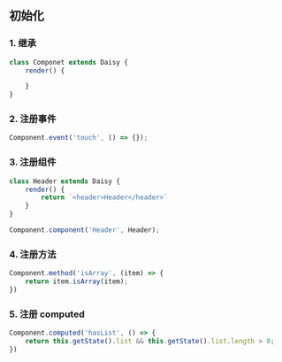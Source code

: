 ## 初始化

### 1. 继承

```js
class Componet extends Daisy {
    render() {

    }
}
```

### 2. 注册事件

```js
Component.event('touch', () => {});
```

### 3. 注册组件
```js
class Header extends Daisy {
    render() {
        return `<header>Header</header>`
    }
}

Component.component('Header', Header);
```


### 4. 注册方法
```js
Component.method('isArray', (item) => {
    return item.isArray(item);
})
```


### 5. 注册 computed

```js
Component.computed('hasList', () => {
    return this.getState().list && this.getState().list.length > 0;
})
```
